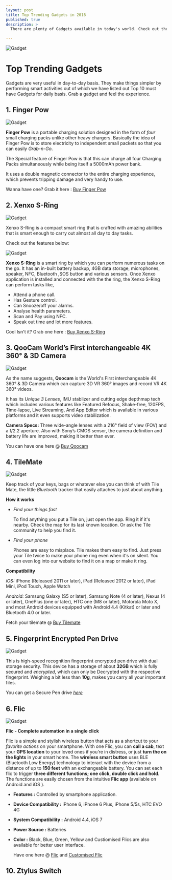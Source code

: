 ```yaml
---
layout: post
title: Top Trending Gadgets in 2018
published: true
description: >
  There are plenty of Gadgets available in today's world. Check out the top Trending Gadgets available in today's Market.

---
```



![Gadget](/assets/img/blog/gadget.jpg)

# Top Trending Gadgets

  Gadgets are very useful in day-to-day basis. They make things simpler by performing smart activities out of which we have listed out Top 10 must have Gadgets for daily basis. Grab a gadget and feel the experience.

## 1. Finger Pow

![Gadget](/assets/img/blog/fp.jpg)

 **Finger Pow** is a portable charging solution designed in the form of *four* small charging packs unlike other heavy chargers. Basically the idea of Finger Pow is to store electricity to independent small packets so that you can easily *Grab-n-Go*.

 The Special feature of Finger Pow is that this can charge all four Charging Packs simultaneously while being itself a 5000mAh power bank.

 It uses a double magnetic connector to the entire charging experience, which prevents tripping damage and very handy to use.

 Wanna have one? Grab it here :
 [Buy Finger Pow][fp]

 [fp]: https://fingerpow.co/


## 2. Xenxo S-Ring

![Gadget](/assets/img/blog/xenxoring.jpg)

Xenxo S-Ring is a compact smart ring that is crafted with amazing abilities that is smart enough to carry out almost all day to day tasks.

Check out the features below:

![Gadget](/assets/img/blog/xenxo.jpg)

**Xenxo S-Ring** is a smart ring by which you can perform numerous tasks on the go. It has an in-built battery backup, 4GB data storage, microphones, speaker, NFC, Bluetooth ,SOS button and various sensors. Once Xenxo application is installed and connected with the the ring, the Xenxo S-Ring can perform tasks like,

 * Attend a phone call.
 * Has Gesture control.
 * Can Snooze/off your alarms.
 * Analyse health parameters.
 * Scan and Pay using NFC.
 * Speak out time and lot more features.

Cool Isn't it? Grab one here :
[Buy Xenxo S-Ring][XR]

[XR]: https://www.xenxo.pro/

## 3. QooCam World’s First interchangeable 4K 360° & 3D Camera

![Gadget](/assets/img/blog/qoo.jpg)

 As the name suggests, **Qoocam** is the World's First interchangeable 4K 360° & 3D Camera which can capture 3D VR 360° images and record VR 4K 360° videos.

 It has its *Unique 3 Lenses*, IMU stablizer and cutting edge depthmap tech which includes various features like Featured Refocus, Shake-free, 120FPS, Time-lapse, Live Streaming, And App Editor which is available in various platforms and it even supports video stabilization.

 **Camera Specs:** Three wide-angle lenses with a 216° field of view (FOV) and a f/2.2 aperture. Also with Sony’s CMOS sensor, the camera definition and battery life are improved, making it better than ever.  

 You can have one here @
 [Buy Qoocam][QC]

 [QC]: https://goo.gl/1oPSJA

## 4. TileMate

![Gadget](/assets/img/blog/tilemate.jpg)

Keep track of your keys, bags or whatever else you can think of with Tile Mate, the little *Bluetooth* tracker that easily attaches to just about anything.

**How it works**


  * *Find your things fast*

    To find anything you put a Tile on, just open the app. Ring it if it's nearby. Check the map for its last known location. Or ask the Tile community to help you find it.

  * *Find your phone*

    Phones are easy to misplace. Tile makes them easy to find. Just press your Tile twice to make your phone ring even when it's on silent. You can even log into our website to find it on a map or make it ring.  

**Compatibility**

*iOS:* iPhone (Released 2011 or later), iPad (Released 2012 or later), iPad Mini, iPod Touch, Apple Watch

*Android:* Samsung Galaxy (S5 or later), Samsung Note (4 or later), Nexus (4 or later), OnePlus (one or later), HTC one (M8 or later), Motorola Moto X, and most Android devices equipped with Android 4.4 (Kitkat) or later and Bluetooth 4.0 or later.

Fetch your tilemate  @
[Buy Tilemate][TM]

[TM]: https://www.amazon.in/Tile-Mate-Finder-Anything-4-pack/dp/B01L3VEC94

## 5. Fingerprint Encrypted Pen Drive

![Gadget](/assets/img/blog/pd.jpg)


This is high-speed recognition fingerprint encrypted pen drive with dual storage security. This device has a storage of about **32GB** which is fully secured and *encrypted*, which can only be Decrypted with the respective fingerprint. Weighing a bit less than **10g**, makes you carry all your important files.

You can get a Secure Pen drive
*[here][PD]*

[PD]: https://amzn.to/2NF1WyF

## 6. Flic

![Gadget](/assets/img/blog/flic.jpg)

**Flic - Complete automation in a single click**

Flic is a simple and stylish wireless button that acts as a shortcut to your *favorite actions* on your smartphone. With one Flic, you can **call a cab**, text your **GPS location** to your loved ones if you’re in distress, or just **turn the on the lights** in your smart home. The **wireless smart button** uses BLE (Bluetooth Low Energy) technology to interact with the device from a distance of up to **150 feet** with an exchangeable battery. You can set each flic to trigger **three different functions; one click, double click and hold**. The functions are easily chosen from the intuitive **Flic app** (available on Android and iOS ).
* **Features :** Controlled by smartphone application.
* **Device Compatibility :** iPhone 6, iPhone 6 Plus, iPhone 5/5s, HTC EVO 4G
* **System Compatibility :** Android 4.4, iOS 7
* **Power Source :** Batteries
* **Color :** Black, Blue, Green, Yellow and
  Custiomised Flics are also available for better user interface.

  Have one here  @
  [Flic][FC]
  and
  [Customised Flic][CF]

  [FC]: https://flic.io/shop

  [CF]: https://flic.io/customized-flic




## 10. Ztylus Switch

